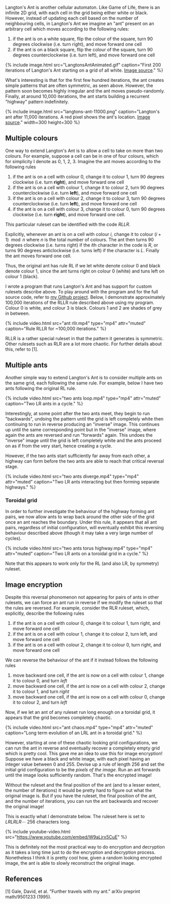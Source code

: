 ---
---

Langton's Ant is another cellular automaton. Like Game of Life, there is an infinite 2D grid, with each cell in the grid being either white or black. However, instead of updating each cell based on the number of neighbouring cells, in Langton's Ant we imagine an "ant" present on an arbitrary cell which moves according to the following rules:

1. if the ant is on a white square, flip the colour of the square, turn 90 degrees clockwise (i.e. turn right), and move forward one cell
2. if the ant is on a black square, flip the colour of the square, turn 90 degrees counterclockwise (i.e. turn left), and move forward one cell

{% include image.html src="LangtonsAntAnimated.gif" caption="First 200 iterations of Langton's Ant starting on a grid of all white. [Image source](https://www.wikiwand.com/en/Langton%27s_ant)." %}

What's interesting is that for the first few hundred iterations, the ant creates simple patterns that are often symmetric, as seen above. However, the pattern soon becomes highly irregular and the ant moves pseudo-randomly. Finally, at around 10,000 iterations, the ant starts building a recurrent "highway" pattern indefinitely.

{% include image.html src="langtons-ant-11000.png" caption="Langton's ant after 11,000 iterations. A red pixel shows the ant's location. [Image source](https://www.wikiwand.com/en/Langton%27s_ant)." width=300 height=300 %}

## Multiple colours

One way to extend Langton's Ant is to allow a cell to take on more than two colours. For example, suppose a cell can be in one of four colours, which for simplicity I denote as 0, 1, 2, 3. Imagine the ant moves according to the following rules

1. if the ant is on a cell with colour 0, change it to colour 1, turn 90 degrees clockwise (i.e. turn **right**), and move forward one cell
2. if the ant is on a cell with colour 1, change it to colour 2, turn 90 degrees counterclockwise (i.e. turn **left**), and move forward one cell
3. if the ant is on a cell with colour 2, change it to colour 3, turn 90 degrees counterclockwise (i.e. turn **left**), and move forward one cell
4. if the ant is on a cell with colour 3, change it to colour 0, turn 90 degrees clockwise (i.e. turn **right**), and move forward one cell.

This particular ruleset can be identified with the code $RLLR$. 

Explicitly, whenever an ant is on a cell with colour $i$, change it to colour $(i+1)\mod n$ where $n$ is the total number of colours. The ant then turns 90 degrees clockwise (i.e. turns right) if the $i$th character in the code is $R$, or turns 90 degrees anticlockwise (i.e. turns left) if the character is $L$. Finally the ant moves forward one cell.

Thus, the original ant has rule RL if we let white denote colour 0 and black denote colour 1, since the ant turns right on colour 0 (white) and tuns left on colour 1 (black).

I wrote a program that runs Langton's Ant and has support for custom rulesets describe above. To play around with the program and for the full source code, refer to [my Github project](https://github.com/Pilex1/Langtons-Ant). Below, I demonstrate approximately 100,000 iterations of the RLLR rule described above using my program. Colour 0 is white, and colour 3 is black. Colours 1 and 2 are shades of grey in between.

{% include video.html src="ant rllr.mp4" type="mp4" attr="muted" caption="Rule RLLR for ~100,000 iterations." %}

RLLR is a rather special ruleset in that the pattern it generates is symmetric. Other rulesets such as RLR are a lot more chaotic. For further details about this, refer to [1].

## Multiple ants

Another simple way to extend Langton's Ant is to consider multiple ants on the same grid, each following the same rule. For example, below I have two ants following the original RL rule.

{% include video.html src="two ants loop.mp4" type="mp4" attr="muted" caption="Two LR ants in a cycle." %}

Interestingly, at some point after the two ants meet, they begin to run "backwards", undoing the pattern until the grid is left completely white then continuing to run in reverse producing an "inverse" image. This continues up until the same corresponding point but in the "inverse" image, where again the ants are reversed and run "forwards" again. This undoes the "inverse" image until the grid is left completely white and the ants proceed on as if from the very start, hence creating a cycle.

However, if the two ants start sufficiently far away from each other, a highway can form before the two ants are able to reach that critical reversal stage.

{% include video.html src="two ants diverge.mp4" type="mp4" attr="muted" caption="Two LR ants interacting but then forming separate highways." %}

### Toroidal grid

In order to further investigate the behaviour of the highway forming ant pairs, we now allow ants to wrap back around the other side of the grid once an ant reaches the boundary. Under this rule, it appears that all ant pairs, regardless of initial configuration, will eventually exhibit this reversing behaviour described above (though it may take a very large number of cycles).

{% include video.html src="two ants torus highway.mp4" type="mp4" attr="muted" caption="Two LR ants on a toroidal grid in a cycle." %}

Note that this appears to work only for the RL (and also LR, by symmetry) ruleset.

## Image encryption

Despite this reversal phonomenon not appearing for pairs of ants in other rulesets, we can force an ant run in reverse if we modify the ruleset so that the rules are reversed. For example, consider the RLR ruleset, which, explicitly, describe the following rules

1. if the ant is on a cell with colour 0, change it to colour 1, turn right, and move forward one cell
2. if the ant is on a cell with colour 1, change it to colour 2, turn left, and move forward one cell
3. if the ant is on a cell with colour 2, change it to colour 0, turn right, and move forward one cell

We can reverse the behaviour of the ant if it instead follows the following rules

1. move backward one cell, if the ant is now on a cell with colour 1, change it to colour 0, and turn *left*
2. move backward one cell, if the ant is now on a cell with colour 2, change it to colour 1, and turn *right*
3. move backward one cell, if the ant is now on a cell with colour 0, change it to colour 2, and turn *left*

Now, if we let an ant of any ruleset run long enough on a toroidal grid, it appears that the grid becomes completely chaotic. 

{% include video.html src="ant chaos.mp4" type="mp4" attr="muted" caption="Long term evolution of an LRL ant in a toroidal grid." %}

However, starting at one of these chaotic looking grid configurations, we can run the ant in reverse and eventually recover a completely empty grid which is pretty cool. This gave me an idea to use this for image encryption! Suppose we have a black and white image, with each pixel having an integer value between 0 and 255. Devise up a rule of length 256 and set the initial grid configuration to be the *pixels of the image*. Run an ant forwards until the image looks sufficiently random. That's the encrypted image!

Without the ruleset and the final position of the ant (and to a lesser extent, the number of iterations) it would be pretty hard to figure out what the original image is. But if you have the ruleset, the final position of the ant, and the number of iterations, you can run the ant backwards and recover the original image!

This is exactly what I demonstrate below. The ruleset here is set to $LRLRLR\cdots$ 256 characters long.

{% include youtube-video.html src="https://www.youtube.com/embed/W9aLjrx5CuE" %}

This is definitely not the most practical way to do encryption and decryption as it takes a long time just to do the encryption and decryption process. Nonetheless I think it is pretty cool how, given a random looking encrypted image, the ant is able to slowly reconstruct the original image.

## References

[1] Gale, David, et al. "Further travels with my ant." arXiv preprint math/9501233 (1995).